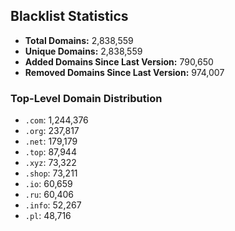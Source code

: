 ## Blacklist Statistics

- **Total Domains:** 2,838,559
- **Unique Domains:** 2,838,559
- **Added Domains Since Last Version:** 790,650
- **Removed Domains Since Last Version:** 974,007

### Top-Level Domain Distribution

-  `.com`: 1,244,376
-  `.org`: 237,817
-  `.net`: 179,179
-  `.top`: 87,944
-  `.xyz`: 73,322
-  `.shop`: 73,211
-  `.io`: 60,659
-  `.ru`: 60,406
-  `.info`: 52,267
-  `.pl`: 48,716
